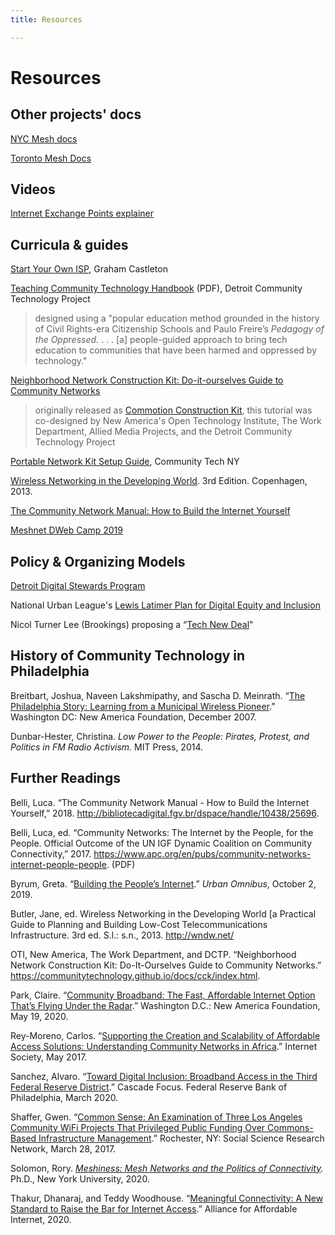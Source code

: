```yaml
---
title: Resources

---
```

# Resources

## Other projects' docs

[NYC Mesh docs](https://docs.nycmesh.net/)

[Toronto Mesh Docs](https://docs.tomesh.net/)

## Videos

[Internet Exchange Points explainer](https://www.youtube.com/watch?v=bJG3UFpaqmE)

## Curricula & guides

[Start Your Own ISP](https://startyourownisp.com), Graham Castleton

[Teaching Community Technology Handbook](https://detroitcommunitytech.org/teachcommtech) (PDF), Detroit Community Technology Project

> designed using a "popular education method grounded in the history of Civil Rights-era Citizenship Schools and Paulo Freire’s _Pedagogy of the Oppressed._ . . . \[a\] people-guided approach to bring tech education to communities that have been harmed and oppressed by technology."

[Neighborhood Network Construction Kit: Do-it-ourselves Guide to Community Networks](https://communitytechnology.github.io/docs/cck/index.html)

> originally released as [Commotion Construction Kit](https://commotionwireless.net/docs/cck/), this tutorial was co-designed by New America's Open Technology Institute, The Work Department, Allied Media Projects, and the Detroit Community Technology Project

[Portable Network Kit Setup Guide](http://communitytechny.org/stepping-through-the-portal-ctny-the-pandemic/), Community Tech NY

[Wireless Networking in the Developing World](http://wndw.net). 3rd Edition. Copenhagen, 2013.

[The Community Network Manual: How to Build the Internet Yourself](https://bibliotecadigital.fgv.br/dspace/handle/10438/25696)

[Meshnet DWeb Camp 2019](https://dweb-camp-2019.github.io/meshnet/)

## Policy & Organizing Models

[Detroit Digital Stewards Program](https://www.alliedmedia.org/dctp/digitalstewards)

National Urban League's [Lewis Latimer Plan for Digital Equity and Inclusion](https://nul.org/news/national-urban-league-unveils-new-framework-bridge-digital-divide)

Nicol Turner Lee (Brookings) proposing a “[Tech New Deal](https://www.brookings.edu/blog/techtank/2021/01/12/why-america-needs-a-tech-new-deal-to-build-back-better/)"

## History of Community Technology in Philadelphia

Breitbart, Joshua, Naveen Lakshmipathy, and Sascha D. Meinrath. “[The Philadelphia Story: Learning from a Municipal Wireless Pioneer](https://technical.ly/wp-content/uploads/2017/03/wireless-philadelphia-report-breitbart-et-al.pdf).” Washington DC: New America Foundation, December 2007.

Dunbar-Hester, Christina. _Low Power to the People: Pirates, Protest, and Politics in FM Radio Activism._ MIT Press, 2014.

## Further Readings

Belli, Luca. “The Community Network Manual - How to Build the Internet Yourself,” 2018. http://bibliotecadigital.fgv.br/dspace/handle/10438/25696.  

Belli, Luca, ed. “Community Networks: The Internet by the People, for the People. Official Outcome of the UN IGF Dynamic Coalition on Community Connectivity,” 2017. https://www.apc.org/en/pubs/community-networks-internet-people-people. (PDF)  

Byrum, Greta. “[Building the People’s Internet](https://urbanomnibus.net/2019/10/building-the-peoples-internet/).” _Urban Omnibus_, October 2, 2019.  

Butler, Jane, ed. Wireless Networking in the Developing World [a Practical Guide to Planning and Building Low-Cost Telecommunications Infrastructure. 3rd ed. S.l.: s.n., 2013. http://wndw.net/  

OTI, New America, The Work Department, and DCTP. “Neighborhood Network Construction Kit: Do-It-Ourselves Guide to Community Networks.” https://communitytechnology.github.io/docs/cck/index.html.  

Park, Claire. “[Community Broadband: The Fast, Affordable Internet Option That’s Flying Under the Radar](https://www.newamerica.org/oti/reports/community-broadband/).” Washington D.C.: New America Foundation, May 19, 2020.  

Rey-Moreno, Carlos. “[Supporting the Creation and Scalability of Affordable Access Solutions: Understanding Community Networks in Africa](https://www.internetsociety.org/resources/doc/2017/supporting-the-creation-and-scalability-of-affordable-access-solutions-understanding-community-networks-in-africa/).” Internet Society, May 2017.  

Sanchez, Alvaro. “[Toward Digital Inclusion: Broadband Access in the Third Federal Reserve District](https://www.philadelphiafed.org/-/media/egmp/resources/reports/toward-digital-inclusion-broadband-access-in-the-third-federal-reserve-district.pdf).” Cascade Focus. Federal Reserve Bank of Philadelphia, March 2020.  

Shaffer, Gwen. “[Common Sense: An Examination of Three Los Angeles Community WiFi Projects That Privileged Public Funding Over Commons-Based Infrastructure Management](https://doi.org/10.2139/ssrn.2941920).” Rochester, NY: Social Science Research Network, March 28, 2017.  

Solomon, Rory. [_Meshiness: Mesh Networks and the Politics of Connectivity_](http://search.proquest.com/pqdtglobal/docview/2408892960/abstract/479AB38D8B044610PQ/1)_._ Ph.D., New York University, 2020.  

Thakur, Dhanaraj, and Teddy Woodhouse. “[Meaningful Connectivity: A New Standard to Raise the Bar for Internet Access](https://a4ai.org/meaningful-connectivity/).” Alliance for Affordable Internet, 2020.  


